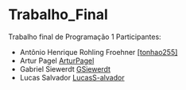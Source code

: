 # Trabalho_Final
Trabalho final de Programação 1
Participantes:
<ul>
  <li>
    Antônio Henrique Rohling Froehner <a href="https://github.com/tonhao255">[tonhao255]</a>
  </li>
  <li>
    Artur Pagel <a href="https://github.com/ArturPagel">ArturPagel</a>
  </li>
  <li>
    Gabriel Siewerdt <a href="https://github.com/GSiewerdt">GSiewerdt</a>
  </li>
  <li>
    Lucas Salvador <a href="https://github.com/LucasS-alvador">LucasS-alvador</a>
  </li>
</ul>
